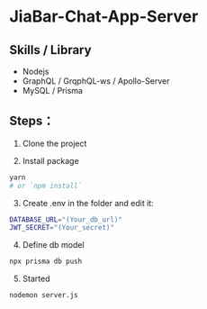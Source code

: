 # JiaBar-Chat-App-Server

## Skills / Library
- Nodejs 
- GraphQL / GrqphQL-ws / Apollo-Server
- MySQL / Prisma

## Steps：

1. Clone the project

2. Install package
```bash
yarn
# or `npm install`
```

3. Create .env in the folder and edit it:
 ```bash
DATABASE_URL="(Your_db_url)"
JWT_SECRET="(Your_secret)"
```

4. Define db model
 ```bash
npx prisma db push
```

5. Started
 ```bash
nodemon server.js
```
